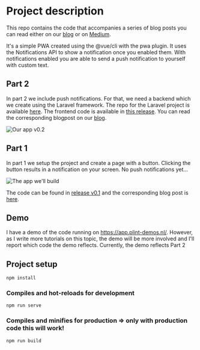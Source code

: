 # Project description
This repo contains the code that accompanies a series of blog posts you can read either on our [blog](https://www.blog.plint-sites.nl)
or on [Medium](https://medium.com/plint-sites).

It's a simple PWA created using the @vue/cli with the pwa plugin. It uses the
Notifications API to show a notification once you enabled them. With notifications enabled
you are able to send a push notification to yourself with custom text.

## Part 2
In part 2 we include push notifications. For that, we need a backend which we create using the Laravel
framework. The repo for the Laravel project is available [here](https://github.com/pimhooghiemstra/plint-pwa-api). The frontend code is available in [this release](https://github.com/pimhooghiemstra/plintpwa-vue-1/releases/tag/v0.2). You can read the corresponding blogpost on our [blog](https://www.blog.plint-sites.nl/how-to-add-push-notifications-to-a-progressive-web-app/).

![Our app v0.2](https://www.blog.plint-sites.nl/wordpress/wp-content/uploads/2018/11/notify-with-push.png)

## Part 1
In part 1 we setup the project and create a page with a button. Clicking the button results in a
notification on your screen. No push notifications yet...

![The app we'll build](https://www.blog.plint-sites.nl/wordpress/wp-content/uploads/2018/10/app-homepage.png)

The code can be found in [release v0.1](https://github.com/pimhooghiemstra/plintpwa-vue-1/releases/tag/v0.1) and
the corresponding blog post is [here](https://www.blog.plint-sites.nl/progressive-web-app-using-vue-cli-3/).

## Demo
I have a demo of the code running on https://app.plint-demos.nl/. However, as I write more tutorials on this topic, the demo
will be more involved and I'll report which code the demo reflects. Currently, the demo reflects Part 2

## Project setup
```
npm install
```

### Compiles and hot-reloads for development
```
npm run serve
```

### Compiles and minifies for production => only with production code this will work!
```
npm run build
```
